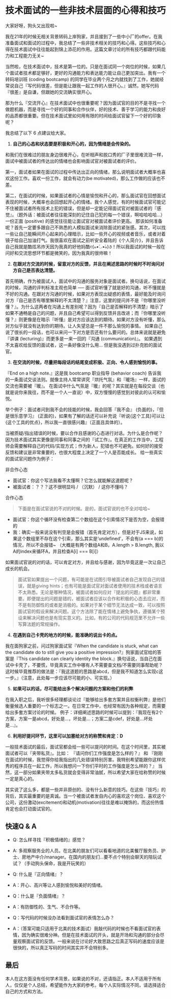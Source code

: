 # 技术面试的一些非技术层面的心得和技巧

大家好呀，狗头又出现啦~

我在21年的时候无相关背景转码上岸狗家，并且接到了一些中小厂的offer。在我准备面试和面试的过程中，我总结了一些非技术相关的技巧和心得。这些技巧和心得在技术面试中往往能起到锦上添花的作用。这篇文章讨论的所有技巧都跟代码能力和工程能力无关~

当然啦，在技术面试中，技术是第一位的。只是在面试同一个岗位的时候，如果几个面试者技术都足够好，更好的沟通能力和表达能力能让自己更加突出。我有一个转码培训班 (coding bootcamp) 的同学在毕业两个月之内就找到了工作，她就经常说自己『写代码很差，但是能让跟我一起工作的人很开心。』诚然，她写代码『很差』是自谦，但跟她的交流确实很开心。   

那为什么『交流开心』在技术面试中也很重要呢？因为面试官的目的不是寻找一个做题机器，而是寻找一个好的同事和合作伙伴，好的技术、善于学习的能力和良好的品质都很重要。但在技术面试里如何用有限的时间给面试官留下一个好的印象呢？

我总结了以下 6 点建议给大家。

1. **自己的心态和状态要是积极和开心的，因为情绪是会传染的。**   

和我们在很难过的朋友身边很难开心，在听相声和脱口秀的厂子里很难流泪一样，面试中被面试者的传达出的情绪也会影响面试官对被面试者的评价。

第一，面试者如果在面试的过程中传达出正向的情绪，那么说明面试者大概率也喜欢这份工作。喜欢一份工作，就会有动力(be motivated)，那么工作做的应该也不差。

第二，在面试的时候，如果面试者的心情是愉悦和开心的，那么面试官在回想面试表现的时候，大概率也会回想起开心的情绪。我个人感觉，有的时候面试官可能记不住被面试者所有技术上犯的错误，但是却一定能记得面试官对被面试者的『感觉』。（题外话：被面试者往往能深刻的记住自己犯的每一个错误，啊哈哈哈哈...）一份正面 (positive) 的感觉往往能让面试官对被面试者评价更高。
那该如何准备呢？首先一定要多跟自己不熟悉的人模拟面试来消除面试的紧张感。其次，可以找一些让自己能瞬间开心起来的心理暗示，比如一些开心的视频或者音乐，或者对着镜子给自己加油打气。我很喜欢在面试之前听安全着陆的《个人简介》，并且告诉自己我就是酷炫吊炸天因为我真的好他妈酷୧(๑•̀◡•́๑)૭！所以我面试的时候一般在问好和交流思想环节都是微笑的，因为我真的很帅嘛！

2. **在跟对方交流的时候，留意对方的反馈，并且在阐述思路的时候时不时询问对方自己是否表达清楚。**   

首先明确，作为被面试人，面试中的沟通的服务对象是面试者。换句话说，在面试的时候，沟通的评判标准主观也简单 ── 面试官听懂了就是好的沟通，听不懂就是不好的沟通。在跟对方沟通的时候，如果对方表现出疑惑的表情，最好能及时询问对方『自己是否有哪里解释的不太清楚？』注意，这里的提问并不是『你哪里没听懂？』。为什么这两者在沟通上有差别呢？因为『自己是否解释的不清楚』暗示了如果不通畅是自己的问题，并且自己希望可以得到反馈并且改进；而『你哪里没听懂？』则更像是在暗示『听懂』是对方应该达到的期待。如果对方没有听懂，那么对方似乎就没有达到你的期待。让人失望总是一件不那么愉悦的事情。
如果自己说了很长的一段话，也可以来问一下对方是否还有什么要问的。总体来说就是避免『讲课 (lecturing)』而更多是一来一回的『沟通 (communication)』。
如果遇到不太喜欢给反馈的面试者，这一条好像没什么用... 但是我没遇到过扑克脸的面试官。

3. **在交流的时候，尽量把每段话的结尾变成积极、正向、令人感到愉悦的事。**   

『End on a high note.』这是我 bootcamp 职业指导 (behavior coach) 告诉我的一条面试交谈法则。就像主持人常常讲究『烘托气氛』和『暖场』一样，面试的交流也需要被『暖』。 在面试中什么气氛是『暖』的呢？其实就是在每段交谈（也就是说你来我往，而不是一个人一直说）中，双方慢慢的感觉到对彼此的认可和愉悦。

举个例子：面试者问到我不会的技能的时候，我会回答『我不会』 (负面的)，『但是很乐意学习』 (正面的)，如果有了解的话还可以补充说『听说{这个工具}可以让{这个工具的优点}，所以我一直很感兴趣』（正面且具体的）。

当被质疑/指出错误的时候，要以合作且感谢的心态进行对话。为什么是合作呢？因为技术面试其实更像是同事和同事之间的『试工作』。在真正的工作当中，工程师会需要解释自己的代码/实现方式；作为新人，犯错也不可避免。如何好的接受反馈和建议是非常重要的，也很大程度上决定了一个人是否能成长。
给一些真实的面试官问题作为例子：

非合作心态

- 面试官：你这个写法我看不太懂啊？它怎么就能解这道题呢？
- 被面试者：？？？这不很明显吗 / （沉默） / 这你不懂吗？

合作心态

> 下面是在面试官说的不对的时候。是的，面试官说的也不全对哈哈~

- 面试官：你这个循环没有检查第二个数组在这个引索情况下是否为空，会报错的
- 我：确实一般来说没有判空是会报错（首先肯定对方），但是对于JS来说，如果这个数组里不存在这个引索，那么其实是’undefined’，不会有(a === b)的情况，所以不会报错~
（大概是有两个数组A和B，A.length > B.length, 我以A的index来循环A，并且检查A[i] === B[i]）

如果面试官说的对的话，可以肯定对方，并且给与感谢，因为毕竟这是一次让自己成长的机会。

> 面试官如果提出一个问题，有可能是在试图引导被面试者自己发现自己的错误，就是giving hints；也有可能是面试官对面试者使用的技术栈或者语言不太熟悉。无论是哪种情况，被面试者如何应对『提出的问题』都非常重要。即便提出的问题是错的，被面试者应该以合作和积极的心态去应对，而不是有防御性的或者是消极的。如果对于某个细节无法达成一致，可以按照面试官的假设来解决问题。这个方法除了能在情绪上避免争执，遵循某个预设来解决问题也是有现实意义的。比如，有的公司的代码规范里不允许一些写算法题的常规操作。

4. **在遇到自己卡壳的地方的时候，能准确的说出卡的点。**   

我在面狗家之前，问过狗家面试官『When the candidate is stuck, what can the candidate do to still give you a positive impression?』狗家面试官给的答案是『This candidate can clearly identity the block.』换句话说，当自己在面试中卡壳了，不要慌，毕竟真实工作中哪有人不需要查文档/不需要同事帮助呢？这时候毕竟推荐的做法是：『我这道题的思路是abcd，但是我不知道怎么实现c这一步。』（注意，此处每一步应该尽可能的小、可实现。）

5. **如果可以的话，尽可能给出多个解决问题的方案和他们的利弊**   

在我入职之后，我听很多经理都谈论过『能够给出多套方案并且权衡利弊』是他们衡量候选人重要的一个标志之一。在日常工作中，也经常有因为各种规定，而需要给出多套方案讨论的时候。
例子：详细阐述思路的时候可以提到：『我现在有2个方案，方案一是abcd，好处是...，坏处是...；方案二是cdef，好处是...坏处是...』。

6. **利用好提问环节，这里可以加塞给对方的称赞和肯定：D**   

一般技术面试的最后，面试官都会给一些可以提问的时间。在这个时间里，其实被面试者可以『夹带私货』。比如：
『请问你们工作强度是怎么样的？』
和
『刚刚在面试的时候，我觉得你给我指出的几处错误特别厉害。我特别希望能跟你这样优秀的程序员在一起工作，所以我想问一下你们平时的工作强度是怎么样的？』
当然，这一部分如果夹带太多私货就会变得非常油腻，所以希望大家在给称赞的时候一定是真心的。

其实说了这么多，都是一些并非原创的、没有什么新意的技巧。在这些『技巧』的背后，其实最重要的是真诚。当一个被面试者发自内心的喜欢这个岗位、喜欢这个公司，这份激动(excitement)和动机(motivation)往往是难以掩饰的，而这份热情肯定也会打动面试官的。

## 快速Q & A

- Q: 怎么样寻找『积极情绪的』感觉？
- A: 多观察服务业的人员。在北美的朋友们可以看看地道的北美餐厅服务员、护士、房地产中介/manager。在国内的朋友们...要不点个特别会聊天的陪玩试试？（手动狗头保命，我是开玩笑的）

- Q: 什么是『正向情绪』？
- A：开心、高兴等让人感到愉悦和美好的情绪。

- Q：什么是『负面情绪』？
- A：有防御性的、生气、不合作等。 

- Q：写代码的时候没办法看到面试官的表情怎么办？
- A：（答案可能只适用于北美的技术面试）我敲代码的时候也不看面试官的表情，因为确实很难分神。但是在技术面试的开头，就是开场和沟通的部分会尽量观察面试官的反馈。一般来说在讨论好大致思路之后真正写码的速度应该是很快的，所以真正写码的时间其实并不会特别多。

## 最后

本人在这方面没有任何学术背景，如果说的不对，还请指正。本人不适用于所有人，仅仅是个人总结，希望能作为大家的参考。每个人实际情况不同，请选择适合自己的方式和方法。

